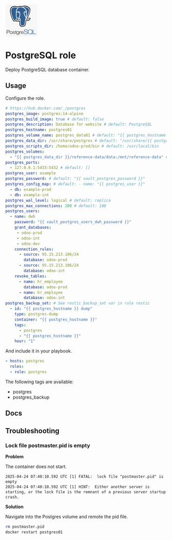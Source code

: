 <img src="/logos/postgres.png" alt="postgres logo" width="100" height="100">

# PostgreSQL role

Deploy PostgreSQL database container.

## Usage

Configure the role.

```yml
# https://hub.docker.com/_/postgres
postgres_image: postgres:14-alpine
postgres_build_image: true # default: false
postgres_description: Database for website # default: PostgreSQL
postgres_hostname: postgres01
postgres_volume_name: postgres_data01 # default: "{{ postgres_hostname }}"
postgres_data_dir: /usr/share/postgres # default: "/usr/share/{{ postgres_hostname }}"
postgres_scripts_dir: /home/odoo-prod/bin # default: /usr/local/bin
postgres_volumes:
  - "{{ postgres_data_dir }}/reference-data/data:/mnt/reference-data" # default: "{{ postgres_volume_name }}:/var/lib/postgresql/data"
postgres_ports:
  - 127.0.0.1:5433:5432 # default: []
postgres_user: example
postgres_password: # default: "{{ vault_postgres_password }}"
postgres_config_map: # default: - name: "{{ postgres_user }}"
  - db: example-prod
  - db: example-int
postgres_wal_level: logical # default: replica
postgres_max_connections: 200 # default: 100
postgres_users:
  - name: dwh
    password: "{{ vault_postgres_users_dwh_password }}"
    grant_databases:
     - odoo-prod
     - odoo-int
     - odoo-dev
    connection_rules:
      - source: 95.15.213.106/24
        database: odoo-prod
      - source: 95.15.213.106/24
        database: odoo-int
    revoke_tables:
      - name: hr_employee
        database: odoo-prod
      - name: hr_employee
        database: odoo-int
postgres_backup_set: # See restic_backup_set var in role restic
  - id: "{{ postgres_hostname }} dump"
    type: postgres-dump
    container: "{{ postgres_hostname }}"
    tags:
      - postgres
      - "{{ postgres_hostname }}"
    hour: "1"
```

And include it in your playbook.

```yml
- hosts: postgres
  roles:
  - role: postgres
```

The following tags are available:

* postgres
* postgres_backup

## Docs

## Troubleshooting

### Lock file postmaster.pid is empty

**Problem**

The container does not start.

```
2025-04-24 07:40:10.592 UTC [1] FATAL:  lock file "postmaster.pid" is empty
2025-04-24 07:40:10.592 UTC [1] HINT:  Either another server is starting, or the lock file is the remnant of a previous server startup crash.
```

**Solution**

Navigate into the Postgres volume and remote the pid file.

```bash
rm postmaster.pid
docker restart postgres01
```
